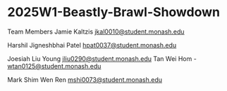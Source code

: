 # 2025W1-Beastly-Brawl-Showdown

Team Members
Jamie Kaltzis jkal0010@student.monash.edu

Harshil Jigneshbhai Patel
hpat0037@student.monash.edu

Joesiah Liu Young
jliu0290@student.monash.edu
Tan Wei Hom - wtan0125@student.monash.edu

Mark Shim Wen Ren
mshi0073@student.monash.edu